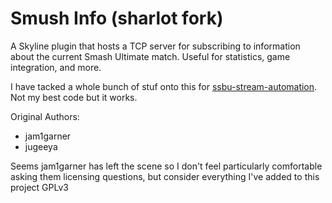 # Smush Info (sharlot fork)

A Skyline plugin that hosts a TCP server for subscribing to information about the current Smash Ultimate match. Useful for statistics, game integration, and more.

I have tacked a whole bunch of stuf onto this for [ssbu-stream-automation](https://github.com/sticks-stuff/ssbu-stream-automation). Not my best code but it works.

Original Authors:
* jam1garner
* jugeeya

Seems jam1garner has left the scene so I don't feel particularly comfortable asking them licensing questions, but consider everything I've added to this project GPLv3
